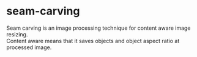 # seam-carving
Seam carving is an image processing technique for content aware image resizing.  
Content aware means that it saves objects and object aspect ratio at processed image.
